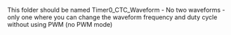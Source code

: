 This folder should be named Timer0_CTC_Waveform - No two waveforms - only one where you can change the waveform frequency and duty cycle without using PWM (no PWM mode)
